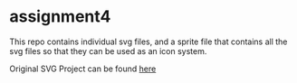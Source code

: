 # assignment4

This repo contains individual svg files, and a sprite file that contains all the svg files so that they can be used as an icon system.

Original SVG Project can be found [here](https://cims.nyu.edu/~eas764/380/hw2/assignment2.html)

